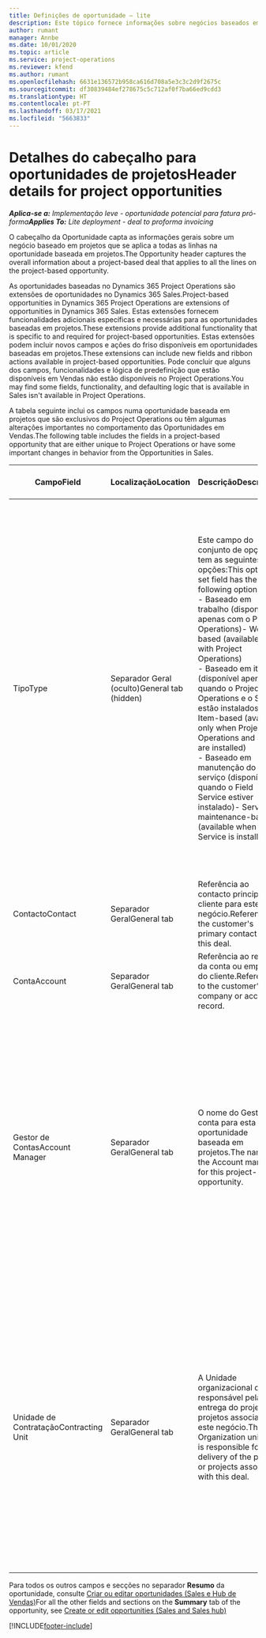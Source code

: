 ```yaml
---
title: Definições de oportunidade – lite
description: Este tópico fornece informações sobre negócios baseados em projetos e linhas de oportunidade baseadas em projetos.
author: rumant
manager: Annbe
ms.date: 10/01/2020
ms.topic: article
ms.service: project-operations
ms.reviewer: kfend
ms.author: rumant
ms.openlocfilehash: 6631e136572b958ca616d708a5e3c3c2d9f2675c
ms.sourcegitcommit: df30839484ef278675c5c712af0f7ba66ed9cdd3
ms.translationtype: HT
ms.contentlocale: pt-PT
ms.lasthandoff: 03/17/2021
ms.locfileid: "5663833"
---
```

# <a name="header-details-for-project-opportunities"></a><span data-ttu-id="e186d-103">Detalhes do cabeçalho para oportunidades de projetos</span><span class="sxs-lookup"><span data-stu-id="e186d-103">Header details for project opportunities</span></span>

<span data-ttu-id="e186d-104">_**Aplica-se a:** Implementação leve - oportunidade potencial para fatura pró-forma_</span><span class="sxs-lookup"><span data-stu-id="e186d-104">_**Applies To:** Lite deployment - deal to proforma invoicing_</span></span>

<span data-ttu-id="e186d-105">O cabeçalho da Oportunidade capta as informações gerais sobre um negócio baseado em projetos que se aplica a todas as linhas na oportunidade baseada em projetos.</span><span class="sxs-lookup"><span data-stu-id="e186d-105">The Opportunity header captures the overall information about a project-based deal that applies to all the lines on the project-based opportunity.</span></span>

<span data-ttu-id="e186d-106">As oportunidades baseadas no Dynamics 365 Project Operations são extensões de oportunidades no Dynamics 365 Sales.</span><span class="sxs-lookup"><span data-stu-id="e186d-106">Project-based opportunities in Dynamics 365 Project Operations are extensions of opportunities in Dynamics 365 Sales.</span></span> <span data-ttu-id="e186d-107">Estas extensões fornecem funcionalidades adicionais específicas e necessárias para as oportunidades baseadas em projetos.</span><span class="sxs-lookup"><span data-stu-id="e186d-107">These extensions provide additional functionality that is specific to and required for project-based opportunities.</span></span> <span data-ttu-id="e186d-108">Estas extensões podem incluir novos campos e ações do friso disponíveis em oportunidades baseadas em projetos.</span><span class="sxs-lookup"><span data-stu-id="e186d-108">These extensions can include new fields and ribbon actions available in project-based opportunities.</span></span> <span data-ttu-id="e186d-109">Pode concluir que alguns dos campos, funcionalidades e lógica de predefinição que estão disponíveis em Vendas não estão disponíveis no Project Operations.</span><span class="sxs-lookup"><span data-stu-id="e186d-109">You may find some fields, functionality, and defaulting logic that is available in Sales isn't available in Project Operations.</span></span>

<span data-ttu-id="e186d-110">A tabela seguinte inclui os campos numa oportunidade baseada em projetos que são exclusivos do Project Operations ou têm algumas alterações importantes no comportamento das Oportunidades em Vendas.</span><span class="sxs-lookup"><span data-stu-id="e186d-110">The following table includes the fields in a project-based opportunity that are either unique to Project Operations or have some important changes in behavior from the Opportunities in Sales.</span></span>

| <span data-ttu-id="e186d-111">**Campo**</span><span class="sxs-lookup"><span data-stu-id="e186d-111">**Field**</span></span> | <span data-ttu-id="e186d-112">**Localização**</span><span class="sxs-lookup"><span data-stu-id="e186d-112">**Location**</span></span> | <span data-ttu-id="e186d-113">**Descrição**</span><span class="sxs-lookup"><span data-stu-id="e186d-113">**Description**</span></span> | <span data-ttu-id="e186d-114">**Impacto a jusante**</span><span class="sxs-lookup"><span data-stu-id="e186d-114">**Downstream impact**</span></span> |
| --- | --- | --- | --- |
| <span data-ttu-id="e186d-115">Tipo</span><span class="sxs-lookup"><span data-stu-id="e186d-115">Type</span></span> | <span data-ttu-id="e186d-116">Separador Geral (oculto)</span><span class="sxs-lookup"><span data-stu-id="e186d-116">General tab (hidden)</span></span> | <span data-ttu-id="e186d-117">Este campo do conjunto de opções tem as seguintes opções:</span><span class="sxs-lookup"><span data-stu-id="e186d-117">This option set field has the following options:</span></span></br><span data-ttu-id="e186d-118">- Baseado em trabalho (disponível apenas com o Project Operations)</span><span class="sxs-lookup"><span data-stu-id="e186d-118">- Work-based (available only with Project Operations)</span></span></br><span data-ttu-id="e186d-119">- Baseado em item (disponível apenas quando o Project Operations e o Sales estão instalados)</span><span class="sxs-lookup"><span data-stu-id="e186d-119">- Item-based (available only when Project Operations and Sales are installed)</span></span></br><span data-ttu-id="e186d-120">- Baseado em manutenção do serviço (disponível quando o Field Service estiver instalado)</span><span class="sxs-lookup"><span data-stu-id="e186d-120">- Service maintenance-based (available when Field Service is installed)</span></span> | <span data-ttu-id="e186d-121">Quando utiliza o Project Operations, este valor de campo é definido automaticamente como **Baseado em trabalho**, que classifica a Oportunidade como baseada em projetos.</span><span class="sxs-lookup"><span data-stu-id="e186d-121">When you use Project Operations, this field value is automatically set to **Work-based** which classifies the Opportunity as project-based.</span></span> <span data-ttu-id="e186d-122">Uma oportunidade deve ser baseada em projetos para ativar todas as funcionalidades e extensões específicas do projeto no processo de vendas a jusante para este negócio.</span><span class="sxs-lookup"><span data-stu-id="e186d-122">An Opportunity should be project-based to enable all project-specific extensions and functionality in the downstream sales process for this deal.</span></span> |
| <span data-ttu-id="e186d-123">Contacto</span><span class="sxs-lookup"><span data-stu-id="e186d-123">Contact</span></span> | <span data-ttu-id="e186d-124">Separador Geral</span><span class="sxs-lookup"><span data-stu-id="e186d-124">General tab</span></span> | <span data-ttu-id="e186d-125">Referência ao contacto principal do cliente para este negócio.</span><span class="sxs-lookup"><span data-stu-id="e186d-125">Reference to the customer's primary contact for this deal.</span></span> | |
| <span data-ttu-id="e186d-126">Conta</span><span class="sxs-lookup"><span data-stu-id="e186d-126">Account</span></span> | <span data-ttu-id="e186d-127">Separador Geral</span><span class="sxs-lookup"><span data-stu-id="e186d-127">General tab</span></span> | <span data-ttu-id="e186d-128">Referência ao registo da conta ou empresa do cliente.</span><span class="sxs-lookup"><span data-stu-id="e186d-128">Reference to the customer's company or account record.</span></span> | |
| <span data-ttu-id="e186d-129">Gestor de Contas</span><span class="sxs-lookup"><span data-stu-id="e186d-129">Account Manager</span></span> | <span data-ttu-id="e186d-130">Separador Geral</span><span class="sxs-lookup"><span data-stu-id="e186d-130">General tab</span></span> | <span data-ttu-id="e186d-131">O nome do Gestor de conta para esta oportunidade baseada em projetos.</span><span class="sxs-lookup"><span data-stu-id="e186d-131">The name of the Account manager for this project-based opportunity.</span></span> | <span data-ttu-id="e186d-132">O Gestor de conta é responsável pela gestão da relação com o cliente até à conclusão deste projeto.</span><span class="sxs-lookup"><span data-stu-id="e186d-132">The Account manager is responsible for managing the relationship with the customer through the completion of this project.</span></span> <span data-ttu-id="e186d-133">Baseado no registo de recurso reservável associado ao Gestor de conta, a unidade de contratação é assumida por predefinição.</span><span class="sxs-lookup"><span data-stu-id="e186d-133">Based on the bookable resource record tied to the Account manager, the contracting unit is defaulted.</span></span> |
| <span data-ttu-id="e186d-134">Unidade de Contratação</span><span class="sxs-lookup"><span data-stu-id="e186d-134">Contracting Unit</span></span> | <span data-ttu-id="e186d-135">Separador Geral</span><span class="sxs-lookup"><span data-stu-id="e186d-135">General tab</span></span> | <span data-ttu-id="e186d-136">A Unidade organizacional que é responsável pela entrega do projeto ou projetos associados a este negócio.</span><span class="sxs-lookup"><span data-stu-id="e186d-136">The Organization unit that is responsible for the delivery of the project or projects associated with this deal.</span></span> | <span data-ttu-id="e186d-137">A unidade de contratação é a divisão da empresa que executará os projetos após o fecho do negócio.</span><span class="sxs-lookup"><span data-stu-id="e186d-137">The contracting unit is the division of the company that will complete the project(s) after the deal is closed.</span></span> <span data-ttu-id="e186d-138">Todas as unidades de contratação têm uma moeda, e esta moeda é utilizada para reportar os custos estimados e reais incorridos durante o projeto.</span><span class="sxs-lookup"><span data-stu-id="e186d-138">Every contracting unit has a currency, and this currency is used to report estimated and actual costs incurred during the project.</span></span> |

<span data-ttu-id="e186d-139">Para todos os outros campos e secções no separador **Resumo** da oportunidade, consulte [Criar ou editar oportunidades (Sales e Hub de Vendas)](https://docs.microsoft.com/dynamics365/sales-enterprise/create-edit-opportunity-sales)</span><span class="sxs-lookup"><span data-stu-id="e186d-139">For all the other fields and sections on the **Summary** tab of the opportunity, see [Create or edit opportunities (Sales and Sales hub)](https://docs.microsoft.com/dynamics365/sales-enterprise/create-edit-opportunity-sales)</span></span>


[!INCLUDE[footer-include](../../includes/footer-banner.md)]
